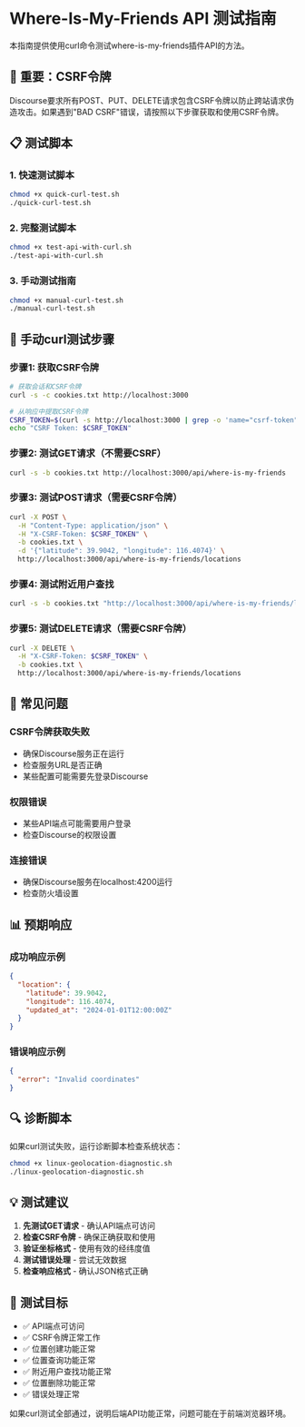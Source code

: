 # Where-Is-My-Friends API 测试指南

本指南提供使用curl命令测试where-is-my-friends插件API的方法。

## 🚨 重要：CSRF令牌

Discourse要求所有POST、PUT、DELETE请求包含CSRF令牌以防止跨站请求伪造攻击。如果遇到"BAD CSRF"错误，请按照以下步骤获取和使用CSRF令牌。

## 📋 测试脚本

### 1. 快速测试脚本
```bash
chmod +x quick-curl-test.sh
./quick-curl-test.sh
```

### 2. 完整测试脚本
```bash
chmod +x test-api-with-curl.sh
./test-api-with-curl.sh
```

### 3. 手动测试指南
```bash
chmod +x manual-curl-test.sh
./manual-curl-test.sh
```

## 🔧 手动curl测试步骤

### 步骤1: 获取CSRF令牌
```bash
# 获取会话和CSRF令牌
curl -s -c cookies.txt http://localhost:3000

# 从响应中提取CSRF令牌
CSRF_TOKEN=$(curl -s http://localhost:3000 | grep -o 'name="csrf-token" content="[^"]*"' | cut -d'"' -f4)
echo "CSRF Token: $CSRF_TOKEN"
```

### 步骤2: 测试GET请求（不需要CSRF）
```bash
curl -s -b cookies.txt http://localhost:3000/api/where-is-my-friends
```

### 步骤3: 测试POST请求（需要CSRF令牌）
```bash
curl -X POST \
  -H "Content-Type: application/json" \
  -H "X-CSRF-Token: $CSRF_TOKEN" \
  -b cookies.txt \
  -d '{"latitude": 39.9042, "longitude": 116.4074}' \
  http://localhost:3000/api/where-is-my-friends/locations
```

### 步骤4: 测试附近用户查找
```bash
curl -s -b cookies.txt "http://localhost:3000/api/where-is-my-friends/locations/nearby?latitude=39.9042&longitude=116.4074&distance=50"
```

### 步骤5: 测试DELETE请求（需要CSRF令牌）
```bash
curl -X DELETE \
  -H "X-CSRF-Token: $CSRF_TOKEN" \
  -b cookies.txt \
  http://localhost:3000/api/where-is-my-friends/locations
```

## 🐛 常见问题

### CSRF令牌获取失败
- 确保Discourse服务正在运行
- 检查服务URL是否正确
- 某些配置可能需要先登录Discourse

### 权限错误
- 某些API端点可能需要用户登录
- 检查Discourse的权限设置

### 连接错误
- 确保Discourse服务在localhost:4200运行
- 检查防火墙设置

## 📊 预期响应

### 成功响应示例
```json
{
  "location": {
    "latitude": 39.9042,
    "longitude": 116.4074,
    "updated_at": "2024-01-01T12:00:00Z"
  }
}
```

### 错误响应示例
```json
{
  "error": "Invalid coordinates"
}
```

## 🔍 诊断脚本

如果curl测试失败，运行诊断脚本检查系统状态：

```bash
chmod +x linux-geolocation-diagnostic.sh
./linux-geolocation-diagnostic.sh
```

## 💡 测试建议

1. **先测试GET请求** - 确认API端点可访问
2. **检查CSRF令牌** - 确保正确获取和使用
3. **验证坐标格式** - 使用有效的经纬度值
4. **测试错误处理** - 尝试无效数据
5. **检查响应格式** - 确认JSON格式正确

## 🎯 测试目标

- ✅ API端点可访问
- ✅ CSRF令牌正常工作
- ✅ 位置创建功能正常
- ✅ 位置查询功能正常
- ✅ 附近用户查找功能正常
- ✅ 位置删除功能正常
- ✅ 错误处理正常

如果curl测试全部通过，说明后端API功能正常，问题可能在于前端浏览器环境。 